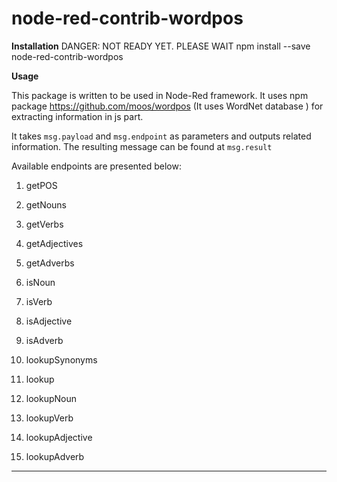 node-red-contrib-wordpos
===================

**Installation**
DANGER: NOT READY YET. PLEASE WAIT
npm install --save node-red-contrib-wordpos

**Usage**

This package is written to be used in Node-Red framework. It uses npm package https://github.com/moos/wordpos (It uses WordNet database ) for extracting information in js part.

It takes <code>msg.payload</code> and <code>msg.endpoint</code> as parameters and outputs related information.
The resulting message can be found at <code>msg.result</code> 

 Available endpoints are presented below: 
 
 1. getPOS
 
 2. getNouns
 
 3. getVerbs
 
 4. getAdjectives
 
 5. getAdverbs
 
 6. isNoun
 
 7. isVerb
 
 8. isAdjective
 9. isAdverb
 10. lookupSynonyms
 11. lookup
 12. lookupNoun
 13. lookupVerb
 14. lookupAdjective
 15. lookupAdverb

----------